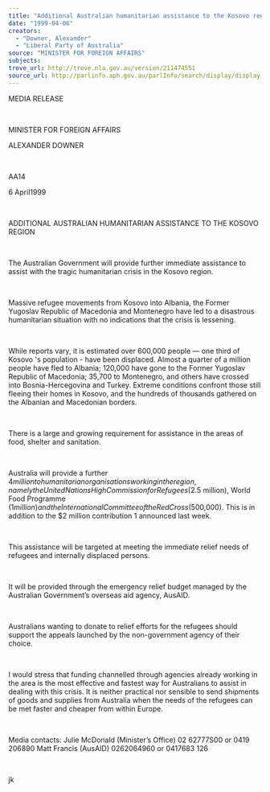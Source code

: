 ```yaml
---
title: "Additional Australian humanitarian assistance to the Kosovo region."
date: "1999-04-06"
creators:
  - "Downer, Alexander"
  - "Liberal Party of Australia"
source: "MINISTER FOR FOREIGN AFFAIRS"
subjects:
trove_url: http://trove.nla.gov.au/version/211474551
source_url: http://parlinfo.aph.gov.au/parlInfo/search/display/display.w3p;query=Id%3A%22media/pressrel/7O606%22
---
```


   

  MEDIA RELEASE

  

  MINISTER FOR FOREIGN AFFAIRS

  ALEXANDER DOWNER

  

 AA14

 6 April1999

  

  ADDITIONAL AUSTRALIAN HUMANITARIAN ASSISTANCE 
TO THE KOSOVO REGION

  

  The Australian Government will provide further immediate assistance 
to assist with the tragic humanitarian  crisis in the Kosovo region.

  

 Massive refugee movements from Kosovo into Albania, 
the Former Yugoslav Republic of Macedonia and Montenegro have led to 
a disastrous humanitarian situation with no indications that the crisis 
is lessening.

  

 While reports vary, it is estimated over 600,000 people 
— one third of Kosovo 's population - have been displaced. Almost 
a quarter of a million people have fled to Albania; 120,000 have gone 
to the Former Yugoslav Republic of Macedonia; 35,700 to Montenegro, 
and others have crossed into Bosnia-Hercegovina and Turkey. Extreme 
conditions confront those still fleeing their homes in Kosovo, and the 
hundreds of thousands gathered on the Albanian and Macedonian borders.

  

 There is a large and growing requirement for assistance 
in the areas of food, shelter and sanitation.

  

 Australia will provide a further $4 million to humanitarian 
organisations working in the region, namely the United Nations High 
Commission for Refugees ($2.5 million), World Food Programme ($1 million) 
and the International Committee of the Red Cross ($500,000). This is 
in addition to the $2 million contribution 1 announced last week.

  

 This assistance will be targeted at meeting the immediate 
relief needs of refugees and internally displaced persons.

  

 It will be provided through the emergency relief budget 
managed by the Australian Government’s overseas aid agency, AusAID.

  

 Australians wanting to donate to relief efforts for 
the refugees should support the appeals launched by the non-government 
agency of their choice.

  

 I would stress that funding channelled through agencies 
already working in the area is the most effective and fastest way for 
Australians to assist in dealing with this crisis. It is neither practical 
nor sensible to send shipments of goods and supplies from Australia 
when the needs of the refugees can be met faster and cheaper from within 
Europe.

  

 Media contacts: Julie McDonald (Minister’s Office) 
02 62777S00 or 0419 206890 Matt Francis (AusAID) 0262064960 or 0417683 
126

  

  jk


